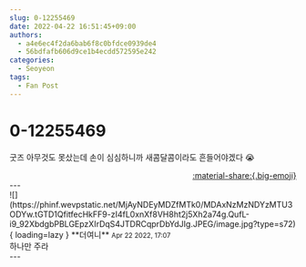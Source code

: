 ```yaml
---
slug: 0-12255469
date: 2022-04-22 16:51:45+09:00
authors:
  - a4e6ec4f2da6bab6f8c0bfdce0939de4
  - 56bdfafb606d9ce1b4ecdd572595e242
categories:
  - Seoyeon
tags:
  - Fan Post
---
```


# 0-12255469

<div class="post-container" markdown="1">
<div class="content-container md-sidebar__scrollwrap" markdown="1">

굿즈 아무것도 못샀는데 손이 심심하니까 새콤달콤이라도 흔들어야겠다 😭

</div>
</div>

<div style="text-align: right;" markdown="1">
<a href="https://weverse.io/fromis9/fanpost/0-12255469" style="text-align: right;">:material-share:{.big-emoji}</a>
</div>
---

<div class="comments-container md-sidebar__scrollwrap" markdown="1">
<div class="comment" markdown="1">
<div class='id-container' markdown="1">
![](https://phinf.wevpstatic.net/MjAyNDEyMDZfMTk0/MDAxNzMzNDYzMTU3ODYw.tGTD1QfitfecHkFF9-zI4fL0xnXf8VH8ht2j5Xh2a74g.QufL-i9_92XbdgbPBLGEpzXIrDqS4JTDRCqprDbYdJIg.JPEG/image.jpg?type=s72){ loading=lazy }
**<span class="artist">더여니</span>** <small>Apr 22 2022, 17:07</small><br>
</div>
<div class='comment-body' markdown="1">
하나만 주라
</div>
</div>
</div>
---
